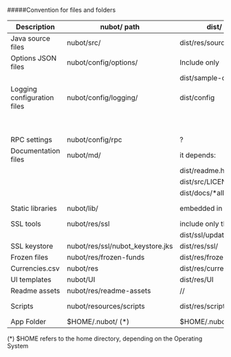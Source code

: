#####Convention for files and folders

| Description                 | nubot/ path                      | dist/ path                 | example                     | status     |
|-----------------------------|----------------------------------|----------------------------|-----------------------------|------------|
| Java source files           | nubot/src/                       | dist/res/sources/          | all Java source files       | done       |
| Options JSON files          | nubot/config/options/            | Include only               | sample-config.json          | done       |
|                             |                                  | dist/sample-options.json   | myconfig/poloniex.json      |            |
| Logging configuration files | nubot/config/logging/            | dist/config                | test_logback.xml            | done       |
|                             |                                  |                            | logback.xml                 |            |
|                             |                                  |                            | ...                         |            |
| RPC settings                | nubot/config/rpc                 | ?                          | ?                           | TODO       |
| Documentation files         | nubot/md/                        | it depends:                | LICENCE.md                  | done       |
|                             |                                  | dist/readme.html           | SETUP.md                    |            |
|                             |                                  | dist/src/LICENCE.md        | CONTRIBUTE.md               |            |
|                             |                                  | dist/docs/*all-the-others  | gradle.md                   |            |
| Static libraries            | nubot/lib/                       | embedded in the jar        | spark-core-2.2-SNAPSHOT.jar | done       |
| SSL tools                   | nubot/res/ssl                    | include only the script    | listCertificates.sh         | done       |
|                             |                                  | dist/ssl/updateKeystore.sh | export_cert.sh              |            |
| SSL keystore                | nubot/res/ssl/nubot_keystore.jks | dist/res/ssl/              |                             | done       |
| Frozen files                | nubot/res/frozen-funds           | dist/res/frozen-funds      |                             | done       |
| Currencies.csv              | nubot/res                        | dist/res/currencies.csv    | Currencies.csv              | done       |
| UI templates                | nubot/UI                         | dist/res/UI                | operation.mustache          | TODO       |
| Readme assets               | nubot/res/readme-assets          | //                         |                             | done       |
| Scripts                     | nubot/resources/scripts          | dist/res/scripts  (?)      | runNubot.sh                 | not in use |
| App Folder                  | $HOME/.nubot/ (*)                | $HOME/.nubot               | NuBot_0_session.txt         | done       |

(*) $HOME refers to the home directory, depending on the Operating System